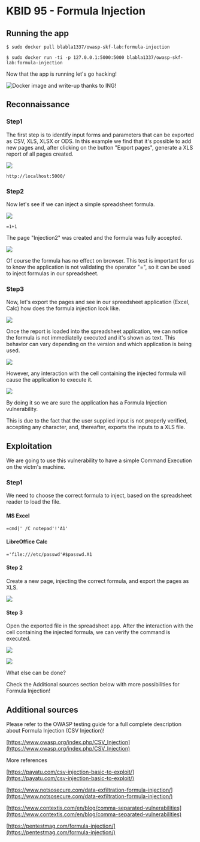 # KBID 95 - Formula Injection

## Running the app

```text
$ sudo docker pull blabla1337/owasp-skf-lab:formula-injection
```

```text
$ sudo docker run -ti -p 127.0.0.1:5000:5000 blabla1337/owasp-skf-lab:formula-injection
```

Now that the app is running let's go hacking!

![Docker image and write-up thanks to ING!](.gitbook/assets/ing_primary_logo.png)

## Reconnaissance

### Step1

The first step is to identify input forms and parameters that can be exported as CSV, XLS, XLSX or ODS. In this example we find that it's possible to add new pages and, after clicking on the button "Export pages", generate a XLS report of all pages created.

![](.gitbook/assets/excel-formula-injection-1.png)

```text
http://localhost:5000/
```

### Step2

Now let's see if we can inject a simple spreadsheet formula.

![](.gitbook/assets/excel-formula-injection-2.png)

```text
=1+1
```

The page "Injection2" was created and the formula was fully accepted.


![](.gitbook/assets/excel-formula-injection-3.png)


Of course the formula has no effect on browser. This test is important  for us to know the application is not validating the operator "=", so it can be used to inject formulas in our spreadsheet. 

### Step3

Now, let's export the pages and see in our spreedsheet application (Excel, Calc) how  does the formula injection look like.

![](.gitbook/assets/excel-formula-injection-4.png)

Once the report is loaded into the spreadsheet application, we can notice the formula is not immediatelly executed and it's shown as text. This behavior can vary depending on the version and which application is being used.

![](.gitbook/assets/excel-formula-injection-5.png)

However, any interaction with the cell containing the injected formula will cause the application to execute it.

![](.gitbook/assets/excel-formula-injection-6.png)

By doing it so we are sure the application has a Formula Injection vulnerability.

This is due to the fact that the user supplied input is not properly verified, accepting any character, and, thereafter, exports the inputs to a XLS file.


## Exploitation

We are going to use this vulnerability to have a simple Command Execution on the victm's machine.

### Step1

We need to choose the correct formula to inject, based on the spreadsheet reader to load the file.

#### MS Excel

```text
=cmd|' /C notepad'!'A1'
```

#### LibreOffice Calc

```text
='file:///etc/passwd'#$passwd.A1
```

#### Step 2

Create a new page, injecting the correct formula, and export the pages as XLS.

![](.gitbook/assets/excel-formula-injection-7.png)


#### Step 3

Open the exported file in the spreadsheet app. After the interaction with the cell containing the injected formula, we can verify the command is executed.

![](.gitbook/assets/excel-formula-injection-8.png)

![](.gitbook/assets/excel-formula-injection-9.png)

What else can be done?

Check the Additional sources section below with more possibilities for Formula Injection!

## Additional sources

Please refer to the OWASP testing guide for a full complete description about Formula Injection \(CSV Injection\)!

[https://www.owasp.org/index.php/CSV_Injection](https://www.owasp.org/index.php/CSV_Injection)

More references

[https://payatu.com/csv-injection-basic-to-exploit/](https://payatu.com/csv-injection-basic-to-exploit/)

[https://www.notsosecure.com/data-exfiltration-formula-injection/](https://www.notsosecure.com/data-exfiltration-formula-injection/)

[https://www.contextis.com/en/blog/comma-separated-vulnerabilities](https://www.contextis.com/en/blog/comma-separated-vulnerabilities)

[https://pentestmag.com/formula-injection/](https://pentestmag.com/formula-injection/)
